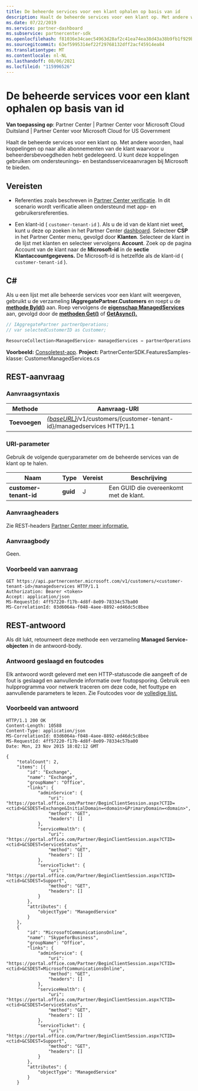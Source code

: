 ```yaml
---
title: De beheerde services voor een klant ophalen op basis van id
description: Haalt de beheerde services voor een klant op. Met andere woorden, haal koppelingen op naar alle abonnementen van de klant waarvoor u beheerdersbevoegdheden hebt gedelegeerd. U kunt deze koppelingen gebruiken om ondersteunings- en bestandsserviceaanvragen bij Microsoft te bieden.
ms.date: 07/22/2019
ms.service: partner-dashboard
ms.subservice: partnercenter-sdk
ms.openlocfilehash: f81036e34caec54963d28af2c41ea74ea38d43a38b9fb1f929bbc6ceddceeaaa
ms.sourcegitcommit: 63ef5995314ef22f29768132dff2acf45914ea84
ms.translationtype: MT
ms.contentlocale: nl-NL
ms.lasthandoff: 08/06/2021
ms.locfileid: "115996526"
---
```

# <a name="get-the-managed-services-for-a-customer-by-id"></a>De beheerde services voor een klant ophalen op basis van id

**Van toepassing op**: Partner Center | Partner Center voor Microsoft Cloud Duitsland | Partner Center voor Microsoft Cloud for US Government

Haalt de beheerde services voor een klant op. Met andere woorden, haal koppelingen op naar alle abonnementen van de klant waarvoor u beheerdersbevoegdheden hebt gedelegeerd. U kunt deze koppelingen gebruiken om ondersteunings- en bestandsserviceaanvragen bij Microsoft te bieden.

## <a name="prerequisites"></a>Vereisten

- Referenties zoals beschreven in [Partner Center verificatie](partner-center-authentication.md). In dit scenario wordt verificatie alleen ondersteund met app- en gebruikersreferenties.

- Een klant-id ( `customer-tenant-id` ). Als u de id van de klant niet weet, kunt u deze op zoeken in het Partner Center [dashboard](https://partner.microsoft.com/dashboard). Selecteer **CSP** in het Partner Center menu, gevolgd door **Klanten**. Selecteer de klant in de lijst met klanten en selecteer vervolgens **Account**. Zoek op de pagina Account van de klant naar de **Microsoft-id** in de **sectie Klantaccountgegevens.** De Microsoft-id is hetzelfde als de klant-id ( `customer-tenant-id` ).

## <a name="c"></a>C\#

Als u een lijst met alle beheerde services voor een klant wilt weergeven, gebruikt u de verzameling **IAggregatePartner.Customers** en roept u de [**methode ById()**](/dotnet/api/microsoft.store.partnercenter.customers.icustomercollection.byid) aan. Roep vervolgens de [**eigenschap ManagedServices**](/dotnet/api/microsoft.store.partnercenter.customers.icustomer.managedservices) aan, gevolgd door de [**methoden Get()**](/dotnet/api/microsoft.store.partnercenter.managedservices.imanagedservicecollection.get) of [**GetAsync().**](/dotnet/api/microsoft.store.partnercenter.managedservices.imanagedservicecollection.getasync)

``` csharp
// IAggregatePartner partnerOperations;
// var selectedCustomerID as Customer;

ResourceCollection<ManagedService> managedServices = partnerOperations.Customers.ById(selectedCustomerId).ManagedServices.Get();
```

**Voorbeeld:** [Consoletest-app](console-test-app.md). **Project:** PartnerCenterSDK.FeaturesSamples-klasse: CustomerManagedServices.cs 

## <a name="rest-request"></a>REST-aanvraag

### <a name="request-syntax"></a>Aanvraagsyntaxis

| Methode  | Aanvraag-URI                                                                                            |
|---------|--------------------------------------------------------------------------------------------------------|
| **Toevoegen** | [*{baseURL}*](partner-center-rest-urls.md)/v1/customers/{customer-tenant-id}/managedservices HTTP/1.1 |

### <a name="uri-parameter"></a>URI-parameter

Gebruik de volgende queryparameter om de beheerde services van de klant op te halen.

| Naam                   | Type     | Vereist | Beschrijving                           |
|------------------------|----------|----------|---------------------------------------|
| **customer-tenant-id** | **guid** | J        | Een GUID die overeenkomt met de klant. |

### <a name="request-headers"></a>Aanvraagheaders

Zie REST-headers [Partner Center meer informatie.](headers.md)

### <a name="request-body"></a>Aanvraagbody

Geen.

### <a name="request-example"></a>Voorbeeld van aanvraag

```http
GET https://api.partnercenter.microsoft.com/v1/customers/<customer-tenant-id>/managedservices HTTP/1.1
Authorization: Bearer <token>
Accept: application/json
MS-RequestId: 4ff57220-f17b-4d8f-8e09-78334c57ba00
MS-CorrelationId: 03d6064a-f048-4aee-8892-ed46dc5c8bee
```

## <a name="rest-response"></a>REST-antwoord

Als dit lukt, retourneert deze methode een verzameling **Managed Service-objecten** in de antwoord-body.

### <a name="response-success-and-error-codes"></a>Antwoord geslaagd en foutcodes

Elk antwoord wordt geleverd met een HTTP-statuscode die aangeeft of de fout is geslaagd en aanvullende informatie over foutopsporing. Gebruik een hulpprogramma voor netwerk traceren om deze code, het fouttype en aanvullende parameters te lezen. Zie Foutcodes voor de [volledige lijst.](error-codes.md)

### <a name="response-example"></a>Voorbeeld van antwoord

```http
HTTP/1.1 200 OK
Content-Length: 10588
Content-Type: application/json
MS-CorrelationId: 03d6064a-f048-4aee-8892-ed46dc5c8bee
MS-RequestId: 4ff57220-f17b-4d8f-8e09-78334c57ba00
Date: Mon, 23 Nov 2015 18:02:12 GMT

{
    "totalCount": 2,
    "items": [{
        "id": "Exchange",
        "name": "Exchange",
        "groupName": "Office",
        "links": {
            "adminService": {
                "uri": "https://portal.office.com/Partner/BeginClientSession.aspx?CTID=<ctid>&CSDEST=Exchange&InitialDomain=<domain>&PrimaryDomain=<domain>",
                "method": "GET",
                "headers": []
            },
            "serviceHealth": {
                "uri": "https://portal.office.com/Partner/BeginClientSession.aspx?CTID=<ctid>&CSDEST=ServiceStatus",
                "method": "GET",
                "headers": []
            },
            "serviceTicket": {
                "uri": "https://portal.office.com/Partner/BeginClientSession.aspx?CTID=<ctid>&CSDEST=Support",
                "method": "GET",
                "headers": []
            }
        },
        "attributes": {
            "objectType": "ManagedService"
        }
    },
    {
        "id": "MicrosoftCommunicationsOnline",
        "name": "SkypeforBusiness",
        "groupName": "Office",
        "links": {
            "adminService": {
                "uri": "https://portal.office.com/Partner/BeginClientSession.aspx?CTID=<ctid>&CSDEST=MicrosoftCommunicationsOnline",
                "method": "GET",
                "headers": []
            },
            "serviceHealth": {
                "uri": "https://portal.office.com/Partner/BeginClientSession.aspx?CTID=<ctid>&CSDEST=ServiceStatus",
                "method": "GET",
                "headers": []
            },
            "serviceTicket": {
                "uri": "https://portal.office.com/Partner/BeginClientSession.aspx?CTID=<ctid>&CSDEST=Support",
                "method": "GET",
                "headers": []
            }
        },
        "attributes": {
            "objectType": "ManagedService"
        }
    }
```

